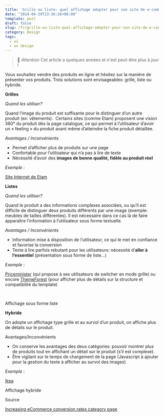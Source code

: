 ```yaml
---
title: 'Grille ou liste: quel affichage adopter pour son site de e-commerce ?'
date: "2014-04-29T23:36:26+00:00"
template: post
draft: false
slug: /fr/grille-ou-liste-quel-affichage-adopter-pour-son-site-de-e-commerce/
category: Design
tags:
  - ui
  - ux design
---
```



> 👴 _Attention_ Cet article a quelques années et n'est peut-être plus à jour !

Vous souhaitez vendre des produits en ligne et hésitez sur la manière de présenter vos produits. Trois solutions sont envisageables: grille, liste ou hybride.

**Grilles**

_Quand les utiliser?_

Quand l&rsquo;image du produit est suffisante pour le distinguer d&rsquo;un autre produit (ex: vêtements).  Certains sites (comme Etam) proposent une vision 360° du produit dès la page catalogue, ce qui permet à l&rsquo;utilisateur d&rsquo;avoir un « feeling » du produit avant même d&rsquo;atteindre la fiche produit détaillée.

_Avantages / Inconvénients_

  * Permet d&rsquo;afficher plus de produits sur une page
  * Confortable pour l&rsquo;utilisateur qui n&rsquo;a pas à lire de texte
  * Nécessité d&rsquo;avoir des **images de bonne qualité, fidèle au produit réel**

_Exemple :_

[Site Internet de Etam](http://www.etam.com/maillots-de-bain/la-collection/les-1-piece.html)

**Listes**

_Quand les utiliser?_

Quand le produit a des informations complexes associées, ou qu&rsquo;il est difficile de distinguer deux produits différents par une image (exemple: meubles de tailles différentes). Il est nécessaire dans ce cas là de faire apparaître l&rsquo;information à l&rsquo;utilisateur sous forme textuelle.

_Avantages / Inconvénients_

  * Information mise à disposition de l&rsquo;utilisateur, ce qui le met en confiance et favorise la conversion
  * Texte à lire parfois rebutant pour les utilisateurs: nécessité d&rsquo;**aller à l&rsquo;essentiel** (présentation sous forme de liste&#8230;)

_Exemple :_

[Priceminister](http://www.priceminister.com/nav/Jeux-Video-et-Consoles) (qui propose à ses utilisateurs de switcher en mode grille) ou encore [ThemeForest](http://themeforest.net/category/all) (pour afficher plus de détails sur la structure et compatibilité du template)

&nbsp;

Affichage sous forme liste

**Hybride**

On adopte un affichage type grille et au survol d&rsquo;un produit, on affiche plus de détails sur le produit.

Avantages/Inconvénients

  * On conserve les avantages des deux catégories: pouvoir montrer plus de produits tout en affichant un détail sur le produit (s&rsquo;il est complexe).
  * Être vigilant sur le temps de chargement de la page (Javascript à ajouter pour la gestion du texte à afficher au survol des images)

_Exemple :_

[Ikea](http://www.ikea.com/fr/fr/catalog/categories/departments/bathroom/20719/) 
  
Affichage hybride

Source

[Increasing eCommerce conversion rates category page](http://uxmovement.com/navigation/increasing-ecommerce-conversion-rates-category-page/)

<!-- AddThis Advanced Settings generic via filter on the_content -->

<!-- AddThis Share Buttons generic via filter on the_content -->